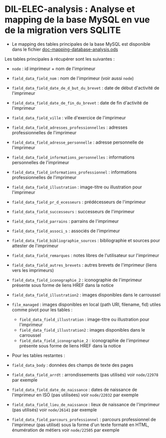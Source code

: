 # DIL-ELEC-analysis : Analyse et mapping de la base MySQL en vue de la migration vers SQLITE

- Le mapping des tables principales de la base MySQL est disponible dans le fichier [doc-mapping-database-analysis.ods](doc-mapping-database-analysis.ods)

Les tables principales à récupérer sont les suivantes :

- `node` : id imprimeur + nom de l'imprimeur
- `field_data_field_nom` : nom de l'imprimeur (voir aussi `node`)
- `field_data_field_date_de_d_but_du_brevet` : date de début d'activité de l'imprimeur
- `field_data_field_date_de_fin_du_brevet` : date de fin d'activité de l'imprimeur
- `field_data_field_ville` : ville d'exercice de l'imprimeur
- `field_data_field_adresses_professionnelles` : adresses professionnelles de l'imprimeur
- `field_data_field_adresse_personnelle` : adresse personnelle de l'imprimeur
- `field_data_field_informations_personnelles` : informations personnelles de l'imprimeur
- `field_data_field_informations_professionnel` : informations professionnelles de l'imprimeur
- `field_data_field_illustration` : image-titre ou illustration pour l'imprimeur
- `field_data_field_pr_d_ecesseurs` : prédécesseurs de l'imprimeur
- `field_data_field_successeurs` : successeurs de l'imprimeur
- `field_data_field_parrains` : parrains de l'imprimeur
- `field_data_field_associ_s` : associés de l'imprimeur
- `field_data_field_bibliographie_sources` : bibliographie et sources pour attester de l'imprimeur
- `field_data_field_remarques` : notes libres de l'utilisateur sur l'imprimeur
- `field_data_field_autres_brevets` : autres brevets de l'imprimeur (liens vers les imprimeurs)
- `field_data_field_iconographie_2` : iconographie de l'imprimeur présente sous forme de liens HREF dans la notice
- `field_data_field_illustration2` : images disponibles dans le carroussel 
- `file_managed` : images disponibles en local (path URI, filename, fid) utiles comme pivot pour les tables : 
  - `field_data_field_illustration` : image-titre ou illustration pour l'imprimeur
  - `field_data_field_illustration2` : images disponibles dans le carroussel
  - `field_data_field_iconographie_2` : iconographie de l'imprimeur présente sous forme de liens HREF dans la notice


- Pour les tables restantes : 

- `field_data_body` : données des champs de texte des pages
- `field_data_field_arrdt` : arrondissements (pas utilisés) voir `node/22978` par exemple
- `field_data_field_date_de_naissance` : dates de naissance de l'imprimeur en ISO (pas utilisées) voir `node/22032` par exemple
- `field_data_field_lieu_de_naissance` : lieux de naissance de l'imprimeur (pas utilisés) voir `node/26141` par exemple
- `field_data_field_parcours_professionnel` : parcours professionnel de l'imprimeur (pas utilisé) sous la forme d'un texte formaté en HTML, énumération de métiers voir `node/22505` par exemple